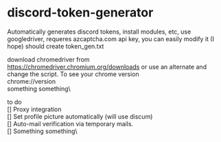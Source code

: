 # discord-token-generator
Automatically generates discord tokens, install modules, etc, use googledriver, requeres azcaptcha.com api key, you can easily modify it (I hope)
should create token_gen.txt


download chromedriver from https://chromedriver.chromium.org/downloads or use an alternate and change the script.
To see your chrome version\
chrome://version \
something something\

to do \
[] Proxy integration\
[] Set profile picture automatically (will use discum)\
[] Auto-mail verification via temporary mails.\
[] Something something\
